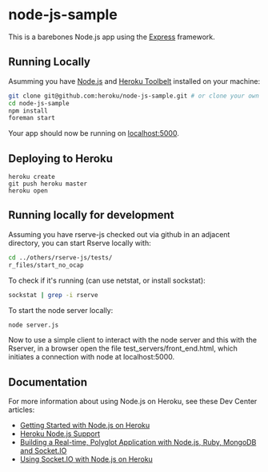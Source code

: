 # node-js-sample

This is a barebones Node.js app using the [Express](http://expressjs.com/) framework.

## Running Locally

Asumming you have [Node.js](http://nodejs.org/) and [Heroku Toolbelt](https://toolbelt.heroku.com/) installed on your machine:

```sh
git clone git@github.com:heroku/node-js-sample.git # or clone your own fork
cd node-js-sample
npm install
foreman start
```

Your app should now be running on [localhost:5000](http://localhost:5000/).

## Deploying to Heroku

```
heroku create
git push heroku master
heroku open
```

## Running locally for development

Assuming you have rserve-js checked out via github in an adjacent directory, you can start Rserve locally with:

```sh
cd ../others/rserve-js/tests/
r_files/start_no_ocap
```

To check if it's running (can use netstat, or install sockstat):

```sh
sockstat | grep -i rserve
```

To start the node server locally:

```sh
node server.js
```

Now to use a simple client to interact with the node server and this with the Rserver, in a browser open the file test_servers/front_end.html, which initiates a connection with node at localhost:5000.

## Documentation

For more information about using Node.js on Heroku, see these Dev Center articles:

- [Getting Started with Node.js on Heroku](https://devcenter.heroku.com/articles/nodejs)
- [Heroku Node.js Support](https://devcenter.heroku.com/articles/nodejs-support)
- [Building a Real-time, Polyglot Application with Node.js, Ruby, MongoDB and Socket.IO](https://devcenter.heroku.com/articles/realtime-polyglot-app-node-ruby-mongodb-socketio)
- [Using Socket.IO with Node.js on Heroku](https://devcenter.heroku.com/articles/using-socket-io-with-node-js-on-heroku)